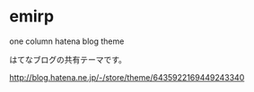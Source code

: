 emirp
=====

one column hatena blog theme

はてなブログの共有テーマです。

http://blog.hatena.ne.jp/-/store/theme/6435922169449243340
